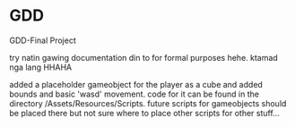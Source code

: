 # GDD
GDD-Final Project

try natin gawing documentation din to for formal purposes hehe. ktamad nga lang HHAHA

added a placeholder gameobject for the player as a cube and added bounds and basic 'wasd' movement. code for it can be found in the directory /Assets/Resources/Scripts. future scripts for gameobjects should be placed there but not sure where to place other scripts for other stuff...